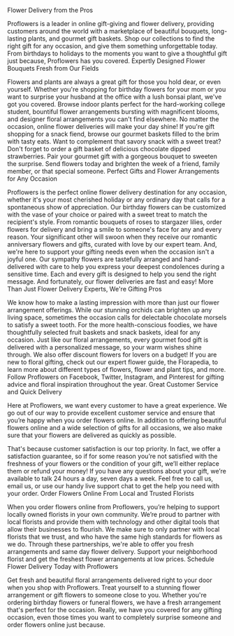 Flower Delivery from the Pros

Proflowers is a leader in online gift-giving and flower delivery, providing customers around the world with a marketplace of beautiful bouquets, long-lasting plants, and gourmet gift baskets. Shop our collections to find the right gift for any occasion, and give them something unforgettable today. From birthdays to holidays to the moments you want to give a thoughtful gift just because, Proflowers has you covered.
Expertly Designed Flower Bouquets Fresh from Our Fields

Flowers and plants are always a great gift for those you hold dear, or even yourself. Whether you're shopping for birthday flowers for your mom or you want to surprise your husband at the office with a lush bonsai plant, we've got you covered. Browse indoor plants perfect for the hard-working college student, bountiful flower arrangements bursting with magnificent blooms, and designer floral arrangements you can't find elsewhere. No matter the occasion, online flower deliveries will make your day shine! If you're gift shopping for a snack fiend, browse our gourmet baskets filled to the brim with tasty eats. Want to complement that savory snack with a sweet treat? Don't forget to order a gift basket of delicious chocolate dipped strawberries. Pair your gourmet gift with a gorgeous bouquet to sweeten the surprise. Send flowers today and brighten the week of a friend, family member, or that special someone.
Perfect Gifts and Flower Arrangements for Any Occasion

Proflowers is the perfect online flower delivery destination for any occasion, whether it's your most cherished holiday or any ordinary day that calls for a spontaneous show of appreciation. Our birthday flowers can be customized with the vase of your choice or paired with a sweet treat to match the recipient's style. From romantic bouquets of roses to stargazer lilies, order flowers for delivery and bring a smile to someone's face for any and every reason. Your significant other will swoon when they receive our romantic anniversary flowers and gifts, curated with love by our expert team. And, we're here to support your gifting needs even when the occasion isn't a joyful one. Our sympathy flowers are tastefully arranged and hand-delivered with care to help you express your deepest condolences during a sensitive time. Each and every gift is designed to help you send the right message. And fortunately, our flower deliveries are fast and easy!
More Than Just Flower Delivery Experts, We're Gifting Pros

We know how to make a lasting impression with more than just our flower arrangement offerings. While our stunning orchids can brighten up any living space, sometimes the occasion calls for delectable chocolate morsels to satisfy a sweet tooth. For the more health-conscious foodies, we have thoughtfully selected fruit baskets and snack baskets, ideal for any occasion. Just like our floral arrangements, every gourmet food gift is delivered with a personalized message, so your warm wishes shine through. We also offer discount flowers for lovers on a budget! If you are new to floral gifting, check out our expert flower guide, the Florapedia, to learn more about different types of flowers, flower and plant tips, and more. Follow Proflowers on Facebook, Twitter, Instagram, and Pinterest for gifting advice and floral inspiration throughout the year.
Great Customer Service and Quick Delivery

Here at Proflowers, we want every customer to have a great experience. We go out of our way to provide excellent customer service and ensure that you’re happy when you order flowers online. In addition to offering beautiful flowers online and a wide selection of gifts for all occasions, we also make sure that your flowers are delivered as quickly as possible.

That's because customer satisfaction is our top priority. In fact, we offer a satisfaction guarantee, so if for some reason you’re not satisfied with the freshness of your flowers or the condition of your gift, we’ll either replace them or refund your money! If you have any questions about your gift, we’re available to talk 24 hours a day, seven days a week. Feel free to call us, email us, or use our handy live support chat to get the help you need with your order.
Order Flowers Online From Local and Trusted Florists

When you order flowers online from Proflowers, you’re helping to support locally owned florists in your own community. We’re proud to partner with local florists and provide them with technology and other digital tools that allow their businesses to flourish. We make sure to only partner with local florists that we trust, and who have the same high standards for flowers as we do. Through these partnerships, we're able to offer you fresh arrangements and same day flower delivery. Support your neighborhood florist and get the freshest flower arrangements at low prices.
Schedule Flower Delivery Today with Proflowers

Get fresh and beautiful floral arrangements delivered right to your door when you shop with Proflowers. Treat yourself to a stunning flower arrangement or gift flowers to someone close to you. Whether you're ordering birthday flowers or funeral flowers, we have a fresh arrangement that's perfect for the occasion. Really, we have you covered for any gifting occasion, even those times you want to completely surprise someone and order flowers online just because.
